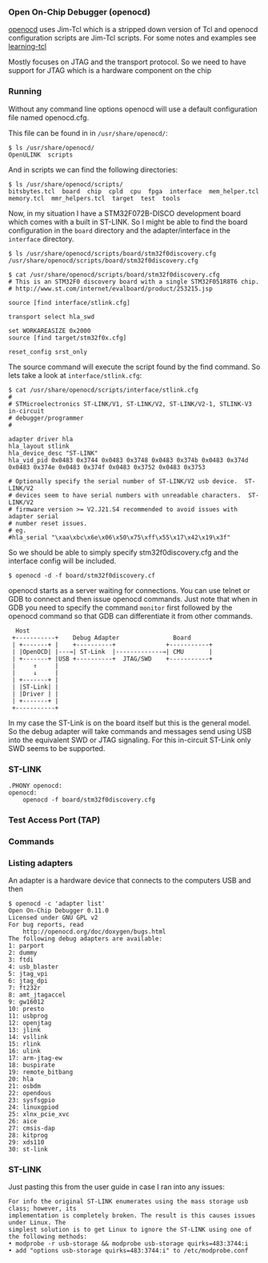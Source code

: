 ### Open On-Chip Debugger (openocd)
[openocd](https://github.com/openocd-org/openocd) uses Jim-Tcl which is a
stripped down version of Tcl and openocd configuration scripts are Jim-Tcl
scripts. For some notes and examples see
[learning-tcl](https://github.com/danbev/learning-tcl)

Mostly focuses on JTAG and the transport protocol. So we need to have support
for JTAG which is a hardware component on the chip

### Running
Without any command line options openocd will use a default configuration
file named openocd.cfg.

This file can be found in in `/usr/share/openocd/`:
```console
$ ls /usr/share/openocd/
OpenULINK  scripts
```
And in scripts we can find the following directories:
```console
$ ls /usr/share/openocd/scripts/
bitsbytes.tcl  board  chip  cpld  cpu  fpga  interface  mem_helper.tcl  memory.tcl  mmr_helpers.tcl  target  test  tools
```
Now, in my situation I have a STM32F072B-DISCO development board which comes
with a built in ST-LINK. So I might be able to find the board configuration in
the `board` directory and the adapter/interface in the `interface` directory.

```console
$ ls /usr/share/openocd/scripts/board/stm32f0discovery.cfg 
/usr/share/openocd/scripts/board/stm32f0discovery.cfg

$ cat /usr/share/openocd/scripts/board/stm32f0discovery.cfg 
# This is an STM32F0 discovery board with a single STM32F051R8T6 chip.
# http://www.st.com/internet/evalboard/product/253215.jsp

source [find interface/stlink.cfg]

transport select hla_swd

set WORKAREASIZE 0x2000
source [find target/stm32f0x.cfg]

reset_config srst_only
```
The source command will execute the script found by the find command. So lets
take a look at `interface/stlink.cfg`:
```console
$ cat /usr/share/openocd/scripts/interface/stlink.cfg 
#
# STMicroelectronics ST-LINK/V1, ST-LINK/V2, ST-LINK/V2-1, STLINK-V3 in-circuit
# debugger/programmer
#

adapter driver hla
hla_layout stlink
hla_device_desc "ST-LINK"
hla_vid_pid 0x0483 0x3744 0x0483 0x3748 0x0483 0x374b 0x0483 0x374d 0x0483 0x374e 0x0483 0x374f 0x0483 0x3752 0x0483 0x3753

# Optionally specify the serial number of ST-LINK/V2 usb device.  ST-LINK/V2
# devices seem to have serial numbers with unreadable characters.  ST-LINK/V2
# firmware version >= V2.J21.S4 recommended to avoid issues with adapter serial
# number reset issues.
# eg.
#hla_serial "\xaa\xbc\x6e\x06\x50\x75\xff\x55\x17\x42\x19\x3f"
```
So we should be able to simply specify stm32f0discovery.cfg and the interface
config will be included.
```console
$ openocd -d -f board/stm32f0discovery.cf
```

openocd starts as a server waiting for connections. You can use telnet or GDB
to connect and then issue openocd commands. Just note that when in GDB you need
to specify the command `monitor` first followed by the openocd command so that
GDB can differentiate it from other commands.
```
  Host
 +-----------+    Debug Adapter               Board
 | +-------+ |    +----------+              +-----------+
 | |OpenOCD| |---→| ST-Link  |-------------→| CMU       |
 | +-------+ |USB +----------+  JTAG/SWD    +-----------+
 |     ↑     |
 |     ↓     |
 | +-------+ |
 | |ST-Link| |
 | |Driver | |
 | +-------+ |
 +-----------+
```
In my case the ST-Link is on the board itself but this is the general model.
So the debug adapter will take commands and messages send using USB into the
equivalent SWD or JTAG signaling.
For this in-circuit ST-Link only SWD seems to be supported.

### ST-LINK
```make
.PHONY openocd:
openocd:
	openocd -f board/stm32f0discovery.cfg
```

### Test Access Port (TAP)

### Commands


### Listing adapters
An adapter is a hardware device that connects to the computers USB and then

```console
$ openocd -c 'adapter list'
Open On-Chip Debugger 0.11.0
Licensed under GNU GPL v2
For bug reports, read
	http://openocd.org/doc/doxygen/bugs.html
The following debug adapters are available:
1: parport
2: dummy
3: ftdi
4: usb_blaster
5: jtag_vpi
6: jtag_dpi
7: ft232r
8: amt_jtagaccel
9: gw16012
10: presto
11: usbprog
12: openjtag
13: jlink
14: vsllink
15: rlink
16: ulink
17: arm-jtag-ew
18: buspirate
19: remote_bitbang
20: hla
21: osbdm
22: opendous
23: sysfsgpio
24: linuxgpiod
25: xlnx_pcie_xvc
26: aice
27: cmsis-dap
28: kitprog
29: xds110
30: st-link
```

### ST-LINK
Just pasting this from the user guide in case I ran into any issues:
```
For info the original ST-LINK enumerates using the mass storage usb class; however, its
implementation is completely broken. The result is this causes issues under Linux. The
simplest solution is to get Linux to ignore the ST-LINK using one of the following methods:
• modprobe -r usb-storage && modprobe usb-storage quirks=483:3744:i
• add "options usb-storage quirks=483:3744:i" to /etc/modprobe.conf
```

